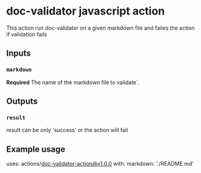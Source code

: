# doc-validator javascript action

This action run doc-validator on a given markdown file and failes the action if validation fails

## Inputs

### `markdown`

**Required** The name of the markdown file to validate`.

## Outputs

### `result`

result can be only 'success' or the action will fail

## Example usage

uses: actions/doc-validator-action@v1.0.0
with:
  markdown: './README.md'
